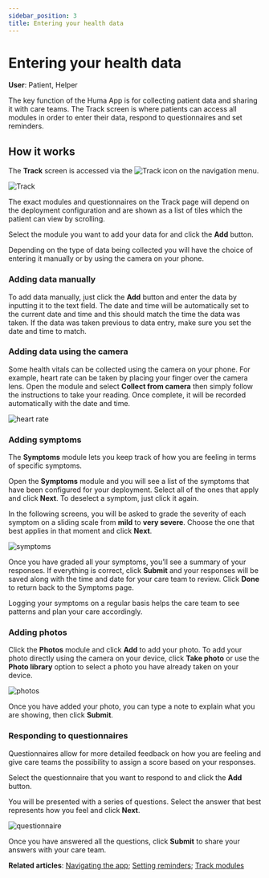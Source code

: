 ```yaml
---
sidebar_position: 3
title: Entering your health data
---
```

# Entering your health data
**User**: Patient, Helper

The key function of the Huma App is for collecting patient data and sharing it with care teams. The Track screen is where patients can access all modules in order to enter their data, respond to questionnaires and set reminders.

## How it works​

The **Track** screen is accessed via the ![Track](../assets/TrackIcon.png) icon on the navigation menu. 

![Track](../assets/Track.png)

The exact modules and questionnaires on the Track page will depend on the deployment configuration and are shown as a list of tiles which the patient can view by scrolling. 

Select the module you want to add your data for and click the **Add** button. 

Depending on the type of data being collected you will have the choice of entering it manually or by using the camera on your phone.

### Adding data manually

To add data manually, just click the **Add** button and enter the data by inputting it to the text field. The date and time will be automatically set to the current date and time and this should match the time the data was taken. If the data was taken previous to data entry, make sure you set the date and time to match.

### Adding data using the camera

Some health vitals can be collected using the camera on your phone. For example, heart rate can be taken by placing your finger over the camera lens. Open the module and select **Collect from camera** then simply follow the instructions to take your reading. Once complete, it will be recorded automatically with the date and time.

![heart rate](../assets/HeartRate.png)

### Adding symptoms
The **Symptoms** module lets you keep track of how you are feeling in terms of specific symptoms. 

Open the **Symptoms** module and you will see a list of the symptoms that have been configured for your deployment. Select all of the ones that apply and click **Next**. To deselect a symptom, just click it again.

In the following screens, you will be asked to grade the severity of each symptom on a sliding scale from **mild** to **very severe**. Choose the one that best applies in that moment and click **Next**.

![symptoms](../assets/symptoms.png)

Once you have graded all your symptoms, you’ll see a summary of your responses. If everything is correct, click **Submit** and your responses will be saved along with the time and date for your care team to review. Click **Done** to return back to the Symptoms page. 

Logging your symptoms on a regular basis helps the care team to see patterns and plan your care accordingly.

### Adding photos
Click the **Photos** module and click **Add** to add your photo. To add your photo directly using the camera on your device, click **Take photo** or 
use the **Photo library** option to select a photo you have already taken on your device.

![photos](../assets/AddPhoto.png)

Once you have added your photo, you can type a note to explain what you are showing, then click **Submit**.

### Responding to questionnaires

Questionnaires allow for more detailed feedback on how you are feeling and give care teams the possibility to assign a score based on your responses.

Select the questionnaire that you want to respond to and click the **Add** button.

You will be presented with a series of questions. Select the answer that best represents how you feel and click **Next**.

![questionnaire](../assets/questionnairefjs.png)

Once you have answered all the questions, click **Submit** to share your answers with your care team.

**Related articles**: [Navigating the app](../getting-started/navigating-the-app.md); [Setting reminders](./setting-reminders.md); [Track modules](./track-modules.md)
